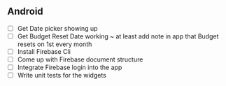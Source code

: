 
## Android

- [ ] Get Date picker showing up
- [ ] Get Budget Reset Date working ~ at least add note in app that Budget resets on 1st every month
- [ ] Install Firebase Cli
- [ ] Come up with Firebase document structure
- [ ] Integrate Firebase login into the app
- [ ] Write unit tests for the widgets